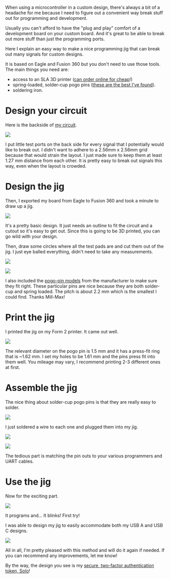 

When using a microcontroller in a custom design, there's always a bit of a headache for me because I need to figure out a convenient way
break stuff out for programming and development.  

Usually you can't afford to have the "plug and play" comfort of a development board on your custom board.  And it's great
to be able to break out more stuff than just the programming ports.

Here I explain an easy way to make a nice programming jig that can break out many signals for custom designs.  

It is based on Eagle and
Fusion 360 but you don't need to use those tools.  The main things you need are:

* access to an SLA 3D printer ([can order online for cheap](http://dirtypcbs.com/store/print3d)!)
* spring-loaded, solder-cup pogo pins ([these are the best I've found](https://www.digikey.com/product-detail/en/mill-max-manufacturing-corp/0947-0-15-20-77-14-11-0/ED11275-ND/7402798)).
* soldering iron.

# Design your circuit

Here is the backside of [my circuit](/designing-solo-a-new-u2ffido2-token).

![](https://i.imgur.com/g7jX32Z.png)

I put little test ports on the back side for every signal that I potentially
would like to break out.  I didn't want to adhere to a 2.56mm x 2.56mm grid
because that would strain the layout.  I just made sure to keep them at least
1.27 mm distance from each other.  It is pretty easy to break out signals this
way, even when the layout is crowded.

# Design the jig

Then, I exported my board from Eagle to Fusion 360 and took a minute to draw up a
jig.

![](https://i.imgur.com/5uMy1Ou.png)

It's a pretty basic design.  It just needs an outline to fit the circuit and a
cutout so it's easy to get out.  Since this is going to be 3D printed, you can
go wild with your design.

Then, draw some circles where all the test pads are and cut them out of the
jig.  I just eye balled everything, didn't need to take any measurements.


![](https://i.imgur.com/Gh54foi.png)

![](https://i.imgur.com/TvLVh8P.png)

I also included the [pogo-pin
models](https://www.mill-max.com/products/pin/0947/0947-0-15-20-77-14-11-0)
from the manufacturer to make sure they fit right.  These particular pins are nice
because they are both solder-cup and spring loaded.  The pitch is about 2.2 mm which
is the smallest I could find.  Thanks Mill-Max!

# Print the jig

I printed the jig on my Form 2 printer.  It came out well.

![](https://i.imgur.com/RBpqNBa.jpg)

The relevant diameter on the pogo pin is 1.5 mm and it has a press-fit ring that is ~1.62 mm.  I set my holes
to be 1.61 mm and the pins press fit into them well.  You mileage may vary, I recommend printing 2-3 different ones at first.

# Assemble the jig

The nice thing about solder-cup pogo pins is that they are really easy to solder.

![](https://i.imgur.com/8lI3ntY.jpg)

I just soldered a wire to each one and plugged them into my jig.

![](https://i.imgur.com/fDl19Sk.jpg)

![](https://i.imgur.com/3jIPjR7.jpg)

The tedious part is matching the pin outs to your various programmers and UART cables.

# Use the jig

Now for the exciting part.

![](https://i.imgur.com/U22kTt4.jpg)

It programs and... It blinks!  First try!

I was able to design my jig to easily accommodate both my USB A and USB C designs.

![](https://i.imgur.com/lewgU0s.jpg)

All in all, I'm pretty pleased with this method and will do it again if needed.  If you can recommend any
improvements, let me know!

By the way, the design you see is my [secure, two-factor authentication token, Solo](/designing-solo-a-new-u2ffido2-token)!
